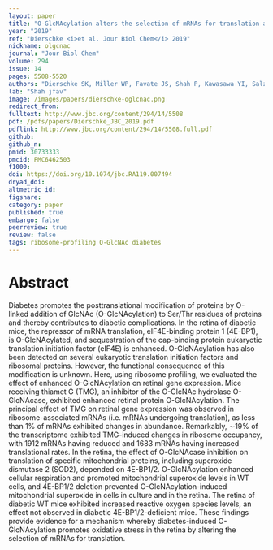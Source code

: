 ```yaml
---
layout: paper
title: "O-GlcNAcylation alters the selection of mRNAs for translation and promotes 4E-BP1–dependent mitochondrial dysfunction in the retina."
year: "2019"
ref: "Dierschke <i>et al. Jour Biol Chem</i> 2019"
nickname: olgcnac
journal: "Jour Biol Chem"
volume: 294
issue: 14
pages: 5508-5520
authors: "Dierschke SK, Miller WP, Favate JS, Shah P, Kawasawa YI, Salzberg AC, Kimball SR, Jefferson LS, and Dennis MD"
lab: "Shah jfav"
image: /images/papers/dierschke-oglcnac.png
redirect_from: 
fulltext: http://www.jbc.org/content/294/14/5508
pdf: /pdfs/papers/Dierschke_JBC_2019.pdf
pdflink: http://www.jbc.org/content/294/14/5508.full.pdf
github:
github_n:
pmid: 30733333 
pmcid: PMC6462503
f1000: 
doi: https://doi.org/10.1074/jbc.RA119.007494
dryad_doi: 
altmetric_id: 
figshare: 
category: paper
published: true
embargo: false
peerreview: true
review: false
tags: ribosome-profiling O-GlcNAc diabetes
---
```

# Abstract 

Diabetes promotes the posttranslational modification of proteins by O-linked addition of GlcNAc (O-GlcNAcylation) to Ser/Thr residues of proteins and thereby contributes to diabetic complications. In the retina of diabetic mice, the repressor of mRNA translation, eIF4E-binding protein 1 (4E-BP1), is O-GlcNAcylated, and sequestration of the cap-binding protein eukaryotic translation initiation factor (eIF4E) is enhanced. O-GlcNAcylation has also been detected on several eukaryotic translation initiation factors and ribosomal proteins. However, the functional consequence of this modification is unknown. Here, using ribosome profiling, we evaluated the effect of enhanced O-GlcNAcylation on retinal gene expression. Mice receiving thiamet G (TMG), an inhibitor of the O-GlcNAc hydrolase O-GlcNAcase, exhibited enhanced retinal protein O-GlcNAcylation. The principal effect of TMG on retinal gene expression was observed in ribosome-associated mRNAs (i.e. mRNAs undergoing translation), as less than 1% of mRNAs exhibited changes in abundance. Remarkably, ∼19% of the transcriptome exhibited TMG-induced changes in ribosome occupancy, with 1912 mRNAs having reduced and 1683 mRNAs having increased translational rates. In the retina, the effect of O-GlcNAcase inhibition on translation of specific mitochondrial proteins, including superoxide dismutase 2 (SOD2), depended on 4E-BP1/2. O-GlcNAcylation enhanced cellular respiration and promoted mitochondrial superoxide levels in WT cells, and 4E-BP1/2 deletion prevented O-GlcNAcylation-induced mitochondrial superoxide in cells in culture and in the retina. The retina of diabetic WT mice exhibited increased reactive oxygen species levels, an effect not observed in diabetic 4E-BP1/2-deficient mice. These findings provide evidence for a mechanism whereby diabetes-induced O-GlcNAcylation promotes oxidative stress in the retina by altering the selection of mRNAs for translation.

